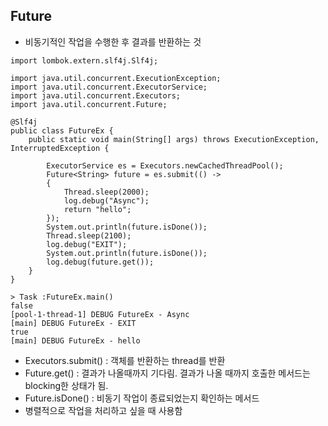 ## Future
- 비동기적인 작업을 수행한 후 결과를 반환하는 것
```
import lombok.extern.slf4j.Slf4j;

import java.util.concurrent.ExecutionException;
import java.util.concurrent.ExecutorService;
import java.util.concurrent.Executors;
import java.util.concurrent.Future;

@Slf4j
public class FutureEx {
    public static void main(String[] args) throws ExecutionException, InterruptedException {

        ExecutorService es = Executors.newCachedThreadPool();
        Future<String> future = es.submit(() ->
        {
            Thread.sleep(2000);
            log.debug("Async");
            return "hello";
        });
        System.out.println(future.isDone());
        Thread.sleep(2100);
        log.debug("EXIT");
        System.out.println(future.isDone());
        log.debug(future.get());
    }
}

```
```
> Task :FutureEx.main()
false
[pool-1-thread-1] DEBUG FutureEx - Async
[main] DEBUG FutureEx - EXIT
true
[main] DEBUG FutureEx - hello
```
- Executors.submit() : 객체를 반환하는 thread를 반환
- Future.get() : 결과가 나올때까지 기다림. 결과가 나올 때까지 호출한 메서드는 blocking한 상태가 됨.
- Future.isDone() : 비동기 작업이 종료되었는지 확인하는 메서드
- 병렬적으로 작업을 처리하고 싶을 때 사용함
## 
